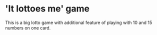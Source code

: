 <h1>'It lottoes me' game</h1>

This is a big lotto game with additional feature of playing with 10 and 15 numbers on one card.